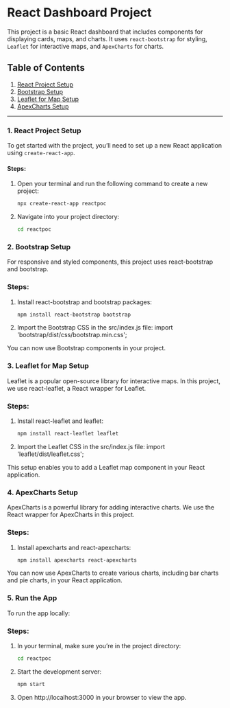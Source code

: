 # React Dashboard Project

This project is a basic React dashboard that includes components for displaying cards, maps, and charts. It uses `react-bootstrap` for styling, `Leaflet` for interactive maps, and `ApexCharts` for charts.

## Table of Contents

1. [React Project Setup](#react-project-setup)
2. [Bootstrap Setup](#bootstrap-setup)
3. [Leaflet for Map Setup](#leaflet-for-map-setup)
4. [ApexCharts Setup](#apexcharts-setup)

---

### 1. React Project Setup

To get started with the project, you’ll need to set up a new React application using `create-react-app`.

#### Steps:
1. Open your terminal and run the following command to create a new project:

   ```bash
   npx create-react-app reactpoc

2. Navigate into your project directory:

    ```bash
    cd reactpoc

### 2. Bootstrap Setup
For responsive and styled components, this project uses react-bootstrap and bootstrap.

### Steps:
1. Install react-bootstrap and bootstrap packages:

    ```bash
    npm install react-bootstrap bootstrap

2. Import the Bootstrap CSS in the src/index.js file:
    import 'bootstrap/dist/css/bootstrap.min.css';

You can now use Bootstrap components in your project.

### 3. Leaflet for Map Setup
Leaflet is a popular open-source library for interactive maps. In this project, we use react-leaflet, a React wrapper for Leaflet.

### Steps:
1. Install react-leaflet and leaflet:
    
    ```bash
    npm install react-leaflet leaflet

2. Import the Leaflet CSS in the src/index.js file:
    import 'leaflet/dist/leaflet.css';

This setup enables you to add a Leaflet map component in your React application.

### 4. ApexCharts Setup
ApexCharts is a powerful library for adding interactive charts. We use the React wrapper for ApexCharts in this project.

### Steps:
1. Install apexcharts and react-apexcharts:
    ```bash
    npm install apexcharts react-apexcharts

You can now use ApexCharts to create various charts, including bar charts and pie charts, in your React application.


### 5. Run the App
To run the app locally:

### Steps:
1. In your terminal, make sure you’re in the project directory:
    ```bash
    cd reactpoc

2. Start the development server:
    ```bash
    npm start

3. Open http://localhost:3000 in your browser to view the app.